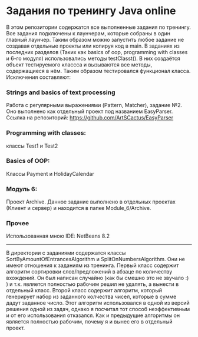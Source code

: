 # Задания по тренингу Java online
В этом репозитории содержатся все выполненные задания по тренингу. Все задания подключены к лаунчерам, которые собраны в один главный лаунчер. 
Таким образом можно запустить любое задание не создавая отдельные проекты или копируя код в main.
В заданиях из последних разделов (Таких как basics of oop, programming with classes и 6-го модуля) использовались методы testClasst().
В них создаётся объект тестируемого классса и вызываются все методы, содержащиеся в нём. Таким образом тестировался функционал класса.
Исключения составляют:
### Strings and basics of text processing
Работа с регулярными выражениями (Pattern, Matcher), задание №2. 
Оно выполнено как отдельный проект под названием EasyParser.
Ссылка на репозиторий: https://github.com/ArtSCactus/EasyParser
### Programming with classes: 
классы Test1 и Test2  
### Basics of OOP:
Классы Payment и HolidayCalendar
### Модуль 6:
Проект Archive. Данное задание выполнено в отдельных проектах (Клиент и сервер) и находится в папке Module_6/Archive. 
### Прочее
Использованная мною IDE: NetBeans 8.2
***
В директории с заданиями содержатся классы SortByAmountOfEntrancesAlgorithm и SplitOnNumbersAlgorithm. Они не имеют отношения к заданиям из тренинга. Первый класс содержит алгоритм сортировки слов/предложений в абзаце по количеству вхождений. Он был написан случайно (как бы смешно это не звучало :) ) и т.к. является полностью рабочим решил не удалять, а вынести в отдельный класс.
Второй класс содержит алгоритм, который генерирует набор из заданного колчества чисел, которые в сумме дадут заданное число. Этот алгоритм использовался в одной из версий решения одной из задач, однако я посчитал тот способ неэффективным и от его использования отказался. Как и предыдущие алгоритмы он является полностью рабочим, почему я и вынес его в отдельный проект.
